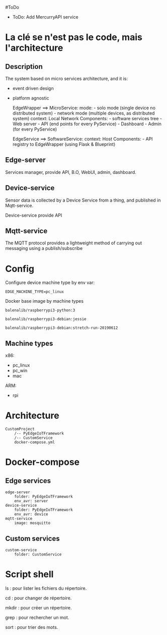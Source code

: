 #ToDo
- ToDo: Add MercurryAPI service

# La clé se n'est pas le code, mais l'architecture

## Description
The system based on micro services architecture, and it is:
- event driven design
- platform agnostic


    EdgeWrapper ==> MicroService:
        mode:
            - solo mode (single device no distributed system)
            - network mode (multiple devices, as distributed system)
        context: Local Network
        Components:
            - software services tree
            - Web server
            - API (end points for every PyService)
            - Dashboard
            - Admin (for every PyService)

    EdgeService ==> SoftwareService:
        context: Host
        Components:
            - API registry to EdgeWrapper (using Flask & Blueprint)

## Edge-server
Services manager, provide API, B.O, WebUI, admin, dashboard.

## Device-service
Sensor data is collected by a Device Service from a thing, and published in Mqtt-service.

Device-service provide API

## Mqtt-service
The MQTT protocol provides a lightweight method of carrying out messaging using a publish/subscribe

# Config

Configure device machine type by env var:

`EDGE_MACHINE_TYPE=pc_linux`

Docker base image by machine types

`balenalib/raspberrypi3-python:3`

`balenalib/raspberrypi3-debian:jessie`

`balenalib/raspberrypi3-debian:stretch-run-20190612`

## Machine types

x86:
- pc_linux
- pc_win
- mac

ARM:
- rpi

# Architecture

```
CustomProject
    /-- PyEdgeIoTFramework
    /-- CustomService
    docker-compose.yml
```

# Docker-compose

## Edge services

```
edge-server
    folder: PyEdgeIoTFramework
    env_avr: server
device-service
    folder: PyEdgeIoTFramework
    env_avr: device
mqtt-service
    image: mosquitto
```

## Custom services

```
custom-service
    folder: CustomService

```

# Script shell

ls : pour lister les fichiers du répertoire.

cd : pour changer de répertoire.

mkdir : pour créer un répertoire.

grep : pour rechercher un mot.

sort : pour trier des mots.

